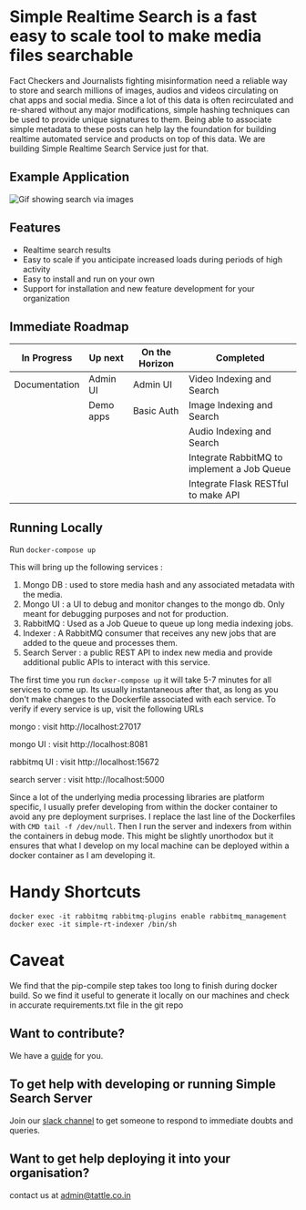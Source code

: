 # Simple Realtime Search is a fast easy to scale tool to make media files searchable

Fact Checkers and Journalists fighting misinformation need a reliable way to store and search millions of images, audios and videos circulating on chat apps and social media.
Since a lot of this data is often recirculated and re-shared without any major modifications, simple hashing techniques can be used to provide unique signatures to them. Being able
to associate simple metadata to these posts can help lay the foundation for building realtime automated service and products on top of this data.
We are building Simple Realtime Search Service just for that.

## Example Application

![Gif showing search via images](https://tattle-media.s3.amazonaws.com/khoj-demo.gif)

## Features

- Realtime search results
- Easy to scale if you anticipate increased loads during periods of high activity
- Easy to install and run on your own
- Support for installation and new feature development for your organization

## Immediate Roadmap

| In Progress   | Up next   | On the Horizon | Completed                                   |
| ------------- | --------- | -------------- | ------------------------------------------- |
| Documentation | Admin UI  | Admin UI       | Video Indexing and Search                   |
|               | Demo apps | Basic Auth     | Image Indexing and Search                   |
|               |           |                | Audio Indexing and Search                   |
|               |           |                | Integrate RabbitMQ to implement a Job Queue |
|               |           |                | Integrate Flask RESTful to make API         |

## Running Locally

Run `docker-compose up`

This will bring up the following services :

1. Mongo DB : used to store media hash and any associated metadata with the media.
2. Mongo UI : a UI to debug and monitor changes to the mongo db. Only meant for debugging purposes and not for production.
3. RabbitMQ : Used as a Job Queue to queue up long media indexing jobs.
4. Indexer : A RabbitMQ consumer that receives any new jobs that are added to the queue and processes them.
5. Search Server : a public REST API to index new media and provide additional public APIs to interact with this service.

The first time you run `docker-compose up` it will take 5-7 minutes for all services to come up. Its usually instantaneous after that, as long as you don't make changes to the Dockerfile associated
with each service. To verify if every service is up, visit the following URLs

mongo : visit http://localhost:27017

mongo UI : visit http://localhost:8081

rabbitmq UI : visit http://localhost:15672

search server : visit http://localhost:5000

Since a lot of the underlying media processing libraries are platform specific, I usually prefer developing from within the docker container to avoid any pre deployment surprises.
I replace the last line of the Dockerfiles with `CMD tail -f /dev/null`. Then I run the server and indexers from within the containers in debug mode.
This might be slightly unorthodox but it ensures that what I develop on my local machine can be deployed within a docker container as I am developing it.

# Handy Shortcuts

```
docker exec -it rabbitmq rabbitmq-plugins enable rabbitmq_management
docker exec -it simple-rt-indexer /bin/sh
```

# Caveat

We find that the pip-compile step takes too long to finish during docker build. So we find it useful to generate it locally on our machines and check in accurate requirements.txt file in the git repo

## Want to contribute?

We have a [guide](CONTRIBUTING.md) for you.

## To get help with developing or running Simple Search Server

Join our [slack channel](https://join.slack.com/t/tattle-workspace/shared_invite/zt-da07n75v-kIw9Z5b~_gDKP~JsScP1Vg) to get someone to respond to immediate doubts and queries.

## Want to get help deploying it into your organisation?

contact us at admin@tattle.co.in

